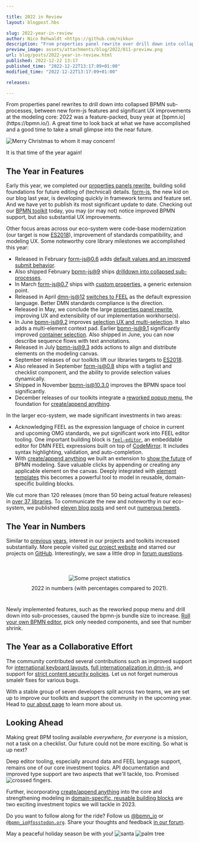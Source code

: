 ```yaml
---

title: 2022 in Review
layout: blogpost.hbs

slug: 2022-year-in-review
author: Nico Rehwaldt <https://github.com/nikku>
description: "From properties panel rewrite over drill down into collapsed sub-processes, between new form-js features and significant UX improvements at the modeling core: This post recaps another busy year at bpmn.io."
preview_image: assets/attachments/blog/2022/011-preview.png
url: blog/posts/2022-year-in-review.html
published: 2022-12-22 13:17
published_time: "2022-12-22T13:17:09+01:00"
modified_time: "2022-12-22T13:17:09+01:00"

releases:

---
```



<p class="introduction">
  From properties panel rewrites to drill down into collapsed BPMN sub-processes, between new form-js features and significant UX improvements at the modeling core: 2022 was a feature-packed, busy year at [bpmn.io](https://bpmn.io/). A great time to look back at what we have accomplished and a good time to take a small glimpse into the near future.
</p>

<!-- continue -->


<div class="figure condensed-size">
  <img src="{{ assets }}/attachments/blog/2018/014-christmas-tree.gif" alt="Merry Christmas to whom it may concern!" style="border-color: #14966396">
  <p class="caption">
    It is that time of the year again!
  </p>
</div>


## The Year in Features

Early this year, we completed our [properties panels rewrite](./2022-new-properties-panel-foundation.html), building solid foundations for future editing of (technical) details. [form-js](https://bpmn.io/toolkit/form-js/), the new kid on our blog last year, is developing quickly in framework terms and feature set. And we have yet to publish its most significant update to date. Checking out our [BPMN toolkit](https://bpmn.io/toolkit/bpmn-js/) today, you may (or may not) notice improved BPMN support, but also substantial UX improvements.

Other focus areas across our eco-system were code-base modernization (our target is now [ES2018](./2022-migration-to-es2018.html)), improvement of standards compatibility, and modeling UX. Some noteworthy core library milestones we accomplished this year:

* Released in February [form-js@0.6](https://github.com/bpmn-io/form-js/blob/develop/packages/form-js/CHANGELOG.md#060) adds [default values and an improved submit behavior](./2022-form-js-default-values-improved-submit.html).
* Also shipped February [bpmn-js@9](https://github.com/bpmn-io/bpmn-js/blob/develop/CHANGELOG.md#900) ships [drilldown into collapsed sub-processes](./2022-bpmn-js-900-collapsed-subprocesses.html).
* In March [form-js@0.7](https://github.com/bpmn-io/form-js/blob/develop/packages/form-js/CHANGELOG.md#070) ships with [custom properties](./2022-form-js-070-custom-properties.html), a generic extension point.
* Released in April [dmn-js@12]() [switches to FEEL](./2022-dmn-js-1200.html) as the default expression language. Better DMN standards compliance is the direction.
* Released in May, we conclude the large [properties panel rewrite](./2022-new-properties-panel-foundation.html), improving UX and extensibility of our implementation workhorse(s).
* In June [bpmn-js@9.2](https://github.com/bpmn-io/bpmn-js/blob/develop/CHANGELOG.md#920) improves [selection UX and multi-selection](./2022-bpmn-js-9-2-0-improved-editing-ux.html). It also adds a multi-element context pad. Earlier [bpmn-js@9.1](https://github.com/bpmn-io/bpmn-js/blob/develop/CHANGELOG.md#910) significantly improved [container selection](./2022-bpmn-js-9-1-0-improved-participant-sub-process-selection.html). Also shipped in June, you can now describe sequence flows with text annotations.
* Released in July [bpmn-js@9.3](https://github.com/bpmn-io/bpmn-js/blob/develop/CHANGELOG.md#930) adds actions to align and distribute elements on the modeling canvas.
* September releases of our toolkits lift our libraries targets to [ES2018](./2022-migration-to-es2018.html).
* Also released in September [form-js@0.8](https://github.com/bpmn-io/form-js/blob/develop/packages/form-js/CHANGELOG.md#080) ships with a taglist and checklist component, and the ability to provide selection values dynamically.
* Shipped in November [bpmn-js@10.3.0](https://github.com/bpmn-io/bpmn-js/blob/develop/CHANGELOG.md#1030) improves the BPMN space tool significantly.
* December releases of our toolkits integrate a [reworked popup menu](./2022-reworked-popup-menu.html), the foundation for [create/append anything](https://github.com/bpmn-io/bpmn-js-connectors-extension).

In the larger eco-system, we made significant investments in two areas:

* Acknowledging FEEL as the expression language of choice in current and upcoming OMG standards, we put significant work into FEEL editor tooling. One important building block is [`feel-editor`](https://github.com/bpmn-io/feel-editor), an embeddable editor for DMN FEEL expressions built on top of [CodeMirror](https://codemirror.net/). It includes syntax highlighting, validation, and auto-completion.
* With [create/append anything](https://github.com/bpmn-io/bpmn-js-connectors-extension) we built an extension to [show the future](https://bpmn-io.github.io/bpmn-js-connectors-extension/?aa=1) of BPMN modeling. Save valuable clicks by appending or creating any applicable element on the canvas. Deeply integrated with [element templates](https://github.com/bpmn-io/element-templates) this becomes a powerful tool to model in reusable, domain-specific building blocks.

We cut more than 120 releases (more than 50 being actual feature releases) in [over 37 libraries](https://github.com/bpmn-io). To communicate the new and noteworthy in our eco-system, we published [eleven blog posts](https://bpmn.io/blog/) and sent out [numerous tweets](https://twitter.com/bpmn_io).


## The Year in Numbers

Similar to [previous](./2020-year-in-review.html) [years](./2021-year-in-review.html), interest in our projects and toolkits increased substantially.
More people visited [our project website](https://bpmn.io/) and starred our projects on [GitHub](https://github.com/bpmn-io). Interestingly, we saw a little drop in [forum questions](https://forum.bpmn.io/).

<div class="figure no-border condensed-size" style="margin: 50px 0 40px 0; text-align: center">
  <img src="{{ assets }}/attachments/blog/2022/011-stats.png" alt="Some project statistics" >
  <p class="caption" style="margin-top: 10px">
    2022 in numbers (with percentages compared to 2021).
  </p>
</div>

Newly implemented features, such as the reworked popup menu and drill down into sub-processes, caused the bpmn-js bundle size to increase. [Roll your own BPMN editor](https://github.com/bpmn-io/bpmn-js/pull/1252), pick only needed components, and see that number shrink.


## The Year as a Collaborative Effort

The community contributed several contributions such as improved support for [international keyboard layouts](https://github.com/bpmn-io/diagram-js/pull/681), [full internationalization in dmn-js](https://github.com/bpmn-io/dmn-js/pull/710), and support for [strict content security policies](https://github.com/bpmn-io/bpmn-js/issues/1625). Let us not forget numerous smalelr fixes for various bugs.

With a stable group of seven developers split across two teams, we are set up to improve our toolkits and support the community in the upcoming year. Head to [our about page](https://bpmn.io/about/) to learn more about us.


## Looking Ahead <a name="looking-ahead"></a>

Making great BPM tooling available _everywhere, for everyone_ is a mission, not a task on a checklist. Our future could not be more exciting. So what is up next?

Deep editor tooling, especially around data and FEEL language support, remains one of our core investment topics. API documentation and improved type support are two aspects that we'll tackle, too. Promised <img class="emoji" src="https://twemoji.maxcdn.com/v/13.1.0/svg/1f91e-1f3fc.svg" alt="crossed fingers">.

Further, incorporating [create/append anything](https://github.com/bpmn-io/bpmn-js-connectors-extension) into the core and strengthening modeling in [domain-specific, reusable building blocks](https://github.com/bpmn-io/element-templates) are two exciting investment topics we will tackle in 2023.

Do you want to follow along for the ride? Follow us [@bpmn_io](https://twitter.com/bpmn_io) or [`@bpmn_io@fosstodon.org`](https://fosstodon.org/@bpmn_io). Share your thoughts and feedback [in our forum](https://forum.bpmn.ion).

May a peaceful holiday season be with you! <img class="emoji" src="https://twemoji.maxcdn.com/2/svg/1f385-1f3fe.svg" alt="santa" title="Ho!"> <img class="emoji" src="https://twemoji.maxcdn.com/2/svg/1f334.svg" alt="palm tree" title="Yo!">

